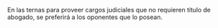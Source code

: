 En las ternas para proveer cargos judiciales que no requieren título de abogado, se preferirá a los oponentes que lo posean.
